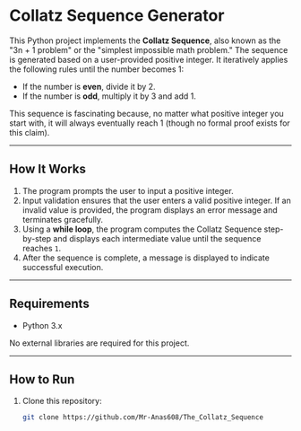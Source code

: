 # Collatz Sequence Generator

This Python project implements the **Collatz Sequence**, also known as the "3n + 1 problem" or the "simplest impossible math problem." The sequence is generated based on a user-provided positive integer. It iteratively applies the following rules until the number becomes 1:

- If the number is **even**, divide it by 2.
- If the number is **odd**, multiply it by 3 and add 1.

This sequence is fascinating because, no matter what positive integer you start with, it will always eventually reach 1 (though no formal proof exists for this claim). 

---

## **How It Works**
1. The program prompts the user to input a positive integer.
2. Input validation ensures that the user enters a valid positive integer. If an invalid value is provided, the program displays an error message and terminates gracefully.
3. Using a **while loop**, the program computes the Collatz Sequence step-by-step and displays each intermediate value until the sequence reaches `1`.
4. After the sequence is complete, a message is displayed to indicate successful execution.

---

## **Requirements**
- Python 3.x

No external libraries are required for this project.

---

## **How to Run**
1. Clone this repository:
   ```bash
   git clone https://github.com/Mr-Anas608/The_Collatz_Sequence
